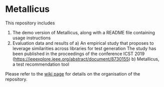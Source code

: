 # Metallicus
This repository includes 
1) The demo version of Metallicus, along with a README file containing usage instructions
2) Evaluation data and results of 
	a) An empirical study that proposes to leverage similarities across libraries for test generation
  The study has been published in the proceedings of the conference ICST 2019 (https://ieeexplore.ieee.org/abstract/document/8730155)
	b) Metallicus, a test recommendation tool

Please refer to the [wiki page](https://github.com/pag-iiitd/Metallicus/wiki) for details on the organisation of the repository.
